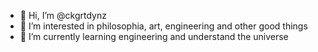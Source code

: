 - 👋 Hi, I’m @ckgrtdynz
- 👀 I’m interested in philosophia, art, engineering and other good things
- 🌱 I’m currently learning engineering and understand the universe

<!---
ckgrtdynz/ckgrtdynz is a ✨ special ✨ repository because its `README.md` (this file) appears on your GitHub profile.
You can click the Preview link to take a look at your changes.
--->
